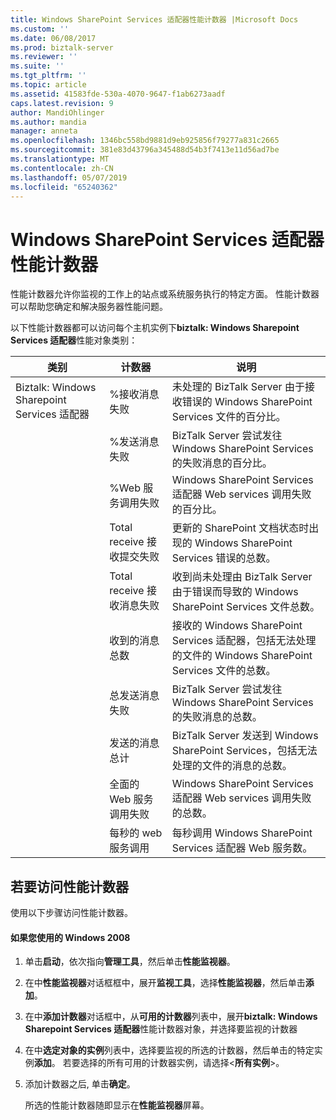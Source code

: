 ```yaml
---
title: Windows SharePoint Services 适配器性能计数器 |Microsoft Docs
ms.custom: ''
ms.date: 06/08/2017
ms.prod: biztalk-server
ms.reviewer: ''
ms.suite: ''
ms.tgt_pltfrm: ''
ms.topic: article
ms.assetid: 41583fde-530a-4070-9647-f1ab6273aadf
caps.latest.revision: 9
author: MandiOhlinger
ms.author: mandia
manager: anneta
ms.openlocfilehash: 1346bc558bd9881d9eb925856f79277a831c2665
ms.sourcegitcommit: 381e83d43796a345488d54b3f7413e11d56ad7be
ms.translationtype: MT
ms.contentlocale: zh-CN
ms.lasthandoff: 05/07/2019
ms.locfileid: "65240362"
---
```

# <a name="windows-sharepoint-services-adapter-performance-counters"></a>Windows SharePoint Services 适配器性能计数器
性能计数器允许你监视的工作上的站点或系统服务执行的特定方面。 性能计数器可以帮助您确定和解决服务器性能问题。  
  
 以下性能计数器都可以访问每个主机实例下**biztalk: Windows Sharepoint Services 适配器**性能对象类别：  
  
|**类别**|**计数器**|**说明**|  
|------------------|-----------------|---------------------|  
|Biztalk: Windows Sharepoint Services 适配器|%接收消息失败|未处理的 BizTalk Server 由于接收错误的 Windows SharePoint Services 文件的百分比。|  
||%发送消息失败|BizTalk Server 尝试发往 Windows SharePoint Services 的失败消息的百分比。|  
||%Web 服务调用失败|Windows SharePoint Services 适配器 Web services 调用失败的百分比。|  
||Total receive 接收提交失败|更新的 SharePoint 文档状态时出现的 Windows SharePoint Services 错误的总数。|  
||Total receive 接收消息失败|收到尚未处理由 BizTalk Server 由于错误而导致的 Windows SharePoint Services 文件总数。|  
||收到的消息总数|接收的 Windows SharePoint Services 适配器，包括无法处理的文件的 Windows SharePoint Services 文件的总数。|  
||总发送消息失败|BizTalk Server 尝试发往 Windows SharePoint Services 的失败消息的总数。|  
||发送的消息总计|BizTalk Server 发送到 Windows SharePoint Services，包括无法处理的文件的消息的总数。|  
||全面的 Web 服务调用失败|Windows SharePoint Services 适配器 Web services 调用失败的总数。|  
||每秒的 web 服务调用|每秒调用 Windows SharePoint Services 适配器 Web 服务数。|  
  
## <a name="to-access-performance-counters"></a>若要访问性能计数器  
 使用以下步骤访问性能计数器。  
  
#### <a name="if-you-are-using-windows-2008"></a>如果您使用的 Windows 2008  
  
1.  单击**启动**，依次指向**管理工具**，然后单击**性能监视器**。  
  
2.  在中**性能监视器**对话框框中，展开**监视工具**，选择**性能监视器**，然后单击**添加**。  
  
3.  在中**添加计数器**对话框中，从**可用的计数器**列表中，展开**biztalk: Windows Sharepoint Services 适配器**性能计数器对象，并选择要监视的计数器  
  
4.  在中**选定对象的实例**列表中，选择要监视的所选的计数器，然后单击的特定实例**添加**。  若要选择的所有可用的计数器实例，请选择\<**所有实例**\>。  
  
5.  添加计数器之后, 单击**确定**。  
  
     所选的性能计数器随即显示在**性能监视器**屏幕。